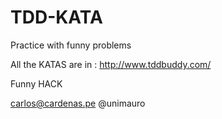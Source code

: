 # TDD-KATA
Practice with funny problems

All the KATAS are in :
http://www.tddbuddy.com/

Funny HACK


carlos@cardenas.pe
@unimauro
